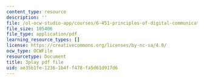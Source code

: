 ```yaml
---
content_type: resource
description: ''
file: /ol-ocw-studio-app/courses/6-451-principles-of-digital-communication-ii-spring-2005/ae35b1fe12361b4ff478fa5d61d917d6_YPAbQU7NUZQ.pdf
file_size: 105406
file_type: application/pdf
learning_resource_types: []
license: https://creativecommons.org/licenses/by-nc-sa/4.0/
ocw_type: OCWFile
resourcetype: Document
title: 3play pdf file
uid: ae35b1fe-1236-1b4f-f478-fa5d61d917d6
---
```

